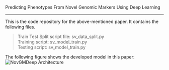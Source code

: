 Predicting Phenotypes From Novel Genomic Markers Using Deep Learning
- - -
This is the code repository for the above-mentioned paper. It contains the following files.
> Train Test Split script file: sv_data_split.py  
> Training script: sv_model_train.py  
> Testing script: sv_model_train.py  

The following figure shows the developed model in this paper:   
![NovGMDeep Architecture](NoGMDeep.png)
